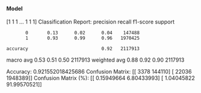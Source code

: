 #### Model
[1 1 1 ... 1 1 1]
Classification Report:
              precision    recall  f1-score   support

           0       0.13      0.02      0.04    147488
           1       0.93      0.99      0.96   1970425

    accuracy                           0.92   2117913
   macro avg       0.53      0.51      0.50   2117913
weighted avg       0.88      0.92      0.90   2117913

Accuracy: 0.921552018425686
Confusion Matrix:
[[   3378  144110]
 [  22036 1948389]]
Confusion Matrix (%):
[[ 0.15949664  6.80433993]
 [ 1.04045822 91.99570521]]
